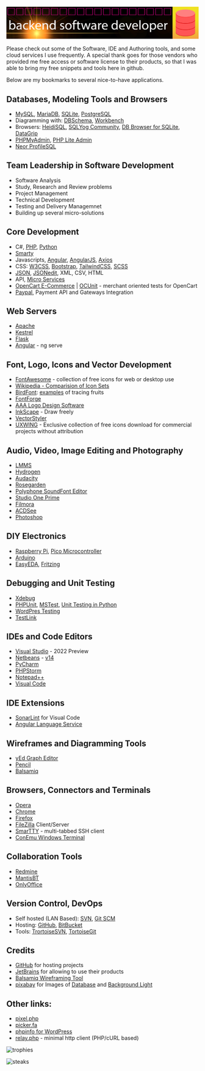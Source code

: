 ![Banner Image](banner.png)

Please check out some of the Software, IDE and Authoring tools, and some cloud services I use frequently.
A special thank goes for those vendors who provided me free access or software license to their products, so that I was able to bring my free snippets and tools here in github.

Below are my bookmarks to several nice-to-have applications.

## Databases, Modeling Tools and Browsers

* [MySQL](https://www.mysql.com/), [MariaDB](https://mariadb.org/), [SQLite](https://www.sqlite.org/), [PostgreSQL](https://www.postgresql.org/)
* Diagramming with: [DBSchema](https://dbschema.com/), [Workbench](https://www.mysql.com/products/workbench/design/)
* Browsers: [HeidiSQL](https://www.heidisql.com/), [SQLYog Community](https://github.com/webyog/sqlyog-community/wiki/Downloads), [DB Browser for SQLite](https://sqlitebrowser.org), [DataGrip](https://www.jetbrains.com/datagrip/)
* [PHPMyAdmin](https://www.phpmyadmin.net/), [PHP Lite Admin](https://www.phpliteadmin.org/)
* [Neor ProfileSQL](https://www.profilesql.com/)


## Team Leadership in Software Development

* Software Analysis
* Study, Research and Review problems
* Project Management
* Technical Development
* Testing and Delivery Managemnet
* Building up several micro-solutions


## Core Development

* C#, [PHP](https://php.net/?from=anytizer), [Python](https://python.org/?from=anytizer)
* [Smarty](https://smarty-php.github.io/smarty/philosophy.html)
* Javascripts, [Angular](https://angular.io/), [AngularJS](https://angularjs.org/), [Axios](https://github.com/axios/axios/)
* CSS: [W3CSS](https://www.w3schools.com/w3css/default.asp), [Bootstrap](https://getbootstrap.com/), [TailwindCSS](https://tailwindcss.com), [SCSS](https://sass-lang.com/)
* [JSON](https://www.json.org/json-en.html), [JSONedit](https://tomeko.net/software/JSONedit/), XML, CSV, HTML
* API, [Micro Services](https://github.com/anytizer/micro-services.wp/tree/master/micro-services)
* [OpenCart E-Commerce](https://www.opencart.com/) | [OCUnit](https://github.com/anytizer/ocunit/) - merchant oriented tests for OpenCart
* [Paypal](https://www.paypal.com/), Payment API and Gateways Integration

## Web Servers

* [Apache](https://httpd.apache.org/?from=anytizer)
* [Kestrel](https://docs.microsoft.com/en-us/aspnet/core/fundamentals/servers/kestrel?view=aspnetcore-6.0)
* [Flask](https://en.wikipedia.org/wiki/Flask_(web_framework))
* [Angular](https://angular.io/start/start-deployment) - ng serve


## Font, Logo, Icons and Vector Development
* [FontAwesome](https://fontawesome.com/download) - collection of free icons for web or desktop use
* [Wikipedia - Comparision of Icon Sets](https://commons.wikimedia.org/wiki/Comparison_of_icon_sets)
* [BirdFont](https://birdfont.org/): [examples](https://github.com/anytizer/fonts/tree/master/fruits) of tracing fruits
* [FontForge](https://fontforge.org/en-US/)
* [AAA Logo Design Software](https://www.aaa-logo.com/)
* [InkScape](https://inkscape.org) - Draw freely
* [VectorStyler](https://www.vectorstyler.com/)
* [UXWING](https://uxwing.com/) - Exclusive collection of free icons download for commercial projects without attribution


## Audio, Video, Image Editing and Photography

* [LMMS](https://lmms.io/)
* [Hydrogen](http://hydrogen-music.org/)
* [Audacity](https://www.audacityteam.org/)
* [Rosegarden](https://www.rosegardenmusic.com/getting/source/)
* [Polyphone SoundFont Editor](https://www.polyphone-soundfonts.com/download/)
* [Studio One Prime](https://shop.presonus.com/Studio-One-5-Prime/)
* [Filmora](https://filmora.wondershare.com/)
* [ACDSee](https://www.acdsee.com/en/products/photo-studio-ultimate/)
* [Photoshop](https://www.adobe.com/products/photoshop.html)


## DIY Electronics

* [Raspberry Pi](https://www.raspberrypi.org/), [Pico Microcontroller](https://projects.raspberrypi.org/en/projects/)
* [Arduino](https://www.arduino.cc/)
* [EasyEDA](https://easyeda.com/), [Fritzing](https://fritzing.org/)


## Debugging and Unit Testing

* [Xdebug](https://xdebug.org/)
* [PHPUnit](https://phpunit.de/), [MSTest](https://docs.microsoft.com/en-us/dotnet/core/testing/unit-testing-with-mstest), [Unit Testing in Python](https://docs.python.org/3/library/unittest.html)
* [WordPres Testing](https://make.wordpress.org/core/handbook/testing/automated-testing/phpunit/)
* [TestLink](https://github.com/TestLinkOpenSourceTRMS/testlink-code)


## IDEs and Code Editors

* [Visual Studio](https://visualstudio.microsoft.com/) - 2022 Preview
* [Netbeans](https://netbeans.apache.org/) - [v14](https://netbeans.apache.org/download/nb14/nb14.html)
* [PyCharm](https://www.jetbrains.com/pycharm/)
* [PHPStorm](https://www.jetbrains.com/phpstorm/)
* [Notepad++](https://notepad-plus-plus.org)
* [Visual Code](https://code.visualstudio.com/)


## IDE Extensions
* [SonarLint](https://www.sonarsource.com/products/sonarlint/) for Visual Code
* [Angular Language Service](https://marketplace.visualstudio.com/items?itemName=Angular.ng-template)


## Wireframes and Diagramming Tools

* [yEd Graph Editor](https://www.yworks.com/products/yed/)
* [Pencil](https://pencil.evolus.vn/)
* [Balsamiq](https://balsamiq.com/)


## Browsers, Connectors and Terminals

* [Opera](https://www.opera.com/)
* [Chrome](https://www.google.com/intl/en_ca/chrome/)
* [Firefox](https://www.mozilla.org/en-US/)
* [FileZilla](https://filezilla-project.org/) Client/Server
* [SmarTTY](https://sysprogs.com/SmarTTY/) - multi-tabbed SSH client
* [ConEmu Windows Terminal](https://conemu.github.io/)


## Collaboration Tools

* [Redmine](https://www.redmine.org/)
* [MantisBT](https://www.mantisbt.org/)
* [OnlyOffice](https://www.onlyoffice.com/)


## Version Control, DevOps

* Self hosted (LAN Based): [SVN](https://subversion.apache.org/), [Git SCM](https://git-scm.com/)
* Hosting: [GitHub](https://github.com/), [BitBucket](https://bitbucket.org/)
* Tools: [TrortoiseSVN](https://tortoisesvn.net/downloads.html), [TortoiseGit](https://tortoisegit.org/download/)


## Credits

* [GitHub](https://github.com/) for hosting projects
* [JetBrains](https://www.jetbrains.com/?from=anytizer) for allowing to use their products
* [Balsamiq Wireframing Tool](https://balsamiq.com/wireframes/?from=anytizer)
* [pixabay](https://pixabay.com/?from=anytizer) for Images of [Database](https://pixabay.com/vectors/database-storage-cylinder-data-2025620/) and [Background Light](https://pixabay.com/vectors/database-storage-cylinder-data-2025620/)


## Other links:
<!--[![banner](https://transparent-images.herokuapp.com/image/?w=1000&h=100&color=FFFF00)](https://transparent-images.herokuapp.com/)-->

* [pixel.php](https://github.com/anytizer/pixel.php)
* [picker.fa](https://anytizer.github.io/demo/picker.fa/index.html)
* [phpinfo for WordPress](https://wordpress.org/plugins/php-info-wp/advanced/)
* [relay.php](https://packagist.org/packages/anytizer/relay.php) - minimal http client (PHP/cURL based)

![trophies](https://github-profile-trophy.vercel.app/?username=anytizer&column=5&row=1)

![steaks](https://github-readme-streak-stats.herokuapp.com/?user=anytizer)

